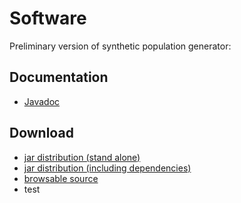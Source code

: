# Software

Preliminary version of synthetic population generator:

## Documentation

* [Javadoc][]

## Download

* [jar distribution (stand alone)][Jar Standalone]
* [jar distribution (including dependencies)][Jar With Dependencies]
* [browsable source][Source]
* test


[Javadoc]:               https://builds.cs.st-andrews.ac.uk/job/population/javadoc/
[Jar Standalone]:        https://builds.cs.st-andrews.ac.uk/job/population/lastSuccessfulBuild/artifact/target/Population-1.0-SNAPSHOT.jar
[Jar With Dependencies]: https://builds.cs.st-andrews.ac.uk/job/population/lastSuccessfulBuild/artifact/target/Population-1.0-SNAPSHOT-jar-with-dependencies.jar
[Source]:                http://quicksilver.hg.cs.st-andrews.ac.uk/Population/file/tip
